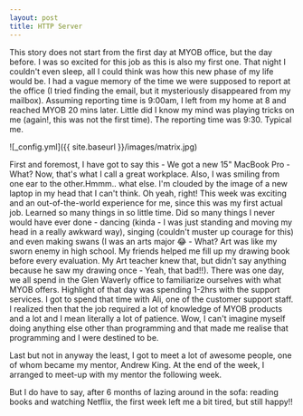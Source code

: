 ```yaml
---
layout: post
title: HTTP Server 
---
```


This story does not start from the first day at MYOB office, but the day before. I was so excited for this job as this is also my first one. That night I couldn't even sleep, all I could think was how this new phase of my life would be. I had a vague memory of the time we were supposed to report at the office (I tried finding the email, but it mysteriously disappeared from my mailbox). Assuming reporting time is 9:00am, I left from my home at 8 and reached MYOB 20 mins later. Little did I know my mind was playing tricks on me (again!, this was not the first time). The reporting time was 9:30. Typical me.

![_config.yml]({{ site.baseurl }}/images/matrix.jpg)

First and foremost, I have got to say this -  We got a new 15" MacBook Pro - What? Now, that's what I call a great workplace. Also, I was smiling from one ear to the other.Hmmm.. what else. I'm clouded by the image of a new laptop in my head that I can't think. Oh yeah, right! This week was exciting and an out-of-the-world experience for me, since this was my first actual job. Learned so many things in so little time. Did so many things I never would have ever done - dancing (kinda - I was just standing and moving my head in a really awkward way), singing (couldn't muster up courage for this) and even making swans (I was an arts major 😂 - What? Art was like my sworn enemy in high school. My friends helped me fill up my drawing book before every evaluation. My Art teacher knew that, but didn't say anything because he saw my drawing once - Yeah, that bad!!). There was one day, we all spend in the Glen Waverly office to familiarize ourselves with what MYOB offers. Highlight of that day was spending 1-2hrs with the support services. I got to spend that time with Ali, one of the customer support staff. I realized then that the job required a lot of knowledge of MYOB products and a lot and I mean literally a lot of patience. Wow, I can't imagine myself doing anything else other than programming and that made me realise that programming and I were destined to be.  

Last but not in anyway the least, I got to meet a lot of awesome people, one of whom became my mentor, Andrew King. At the end of the week, I arranged to meet-up with my mentor the following week.

But I do have to say, after 6 months of lazing around in the sofa: reading books and watching Netflix, the first week left me a bit tired, but still happy!!


